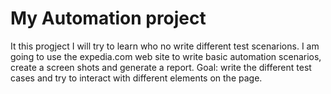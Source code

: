 # My Automation project
It this progject I will try to learn who no write different test scenarions. 
I am going to use the expedia.com web site to write basic automation scenarios, create a screen shots and generate a report. 
Goal: write the different test cases and try to interact with different elements on the page. 
